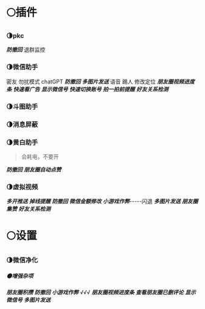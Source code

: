 # 🌕插件
### 🌗pkc
***防撤回***
退群监控
### 🌗微信助手
密友
勿扰模式
chatGPT
***防撤回***
***多图片发送***
语音
踢人
修改定位
***朋友圈视频进度条***
***快速看广告***
***显示微信号***
***快速切换账号***
***拍一拍前提醒***
***好友关系检测***
### 🌗斗图助手
### 🌗消息屏蔽
### 🌗黄白助手
>会耗电，不要开

***防撤回***
***朋友圈自动点赞***
### 🌗虚拟视频
***多开推送***
***掉线提醒***
***防撤回***
***微信金额修改***
***小游戏作弊***-----闪退
***多图片发送***
***朋友圈集赞***
***好友关系检测***
# 🌕设置
### 🌗微信净化
##### 🌑增强杂项
***朋友圈积攒***
***防撤回***
***小游戏作弊***  √√√
***朋友圈视频进度条***
***查看朋友圈已删评论***
***显示微信号***
***多图片发送***



















